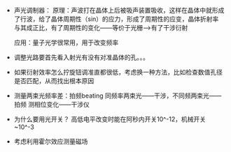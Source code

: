 - 声光调制器：
  原理：声波打在晶体上后被吸声装置吸收，这样在晶体中就形成了行波，给了晶体周期性（sin）的应力，形成了周期性的应变，晶体折射率与其成正比，有了周期性的变化——等价于光栅-->有了干涉衍射
  
  应用：量子光学很常用，用于改变频率
- 调整光路要首先看入射光有没有对准晶体的孔。。。
- 如果衍射效率怎么拧旋钮调准直都很低，考虑换一种方法，比如检查数值孔径是否匹配，从而找出根本原因
- 测量两束光频率差：拍频beating
  同频率两束光——干涉，不同频两束光——拍频
  测相位变化——干涉仪
- 为什么要用光开关？
  高低电平改变时能在阿秒内开关10^-12，机械开关~10^-3
- 考虑利用霍尔效应测量磁场